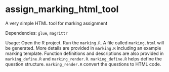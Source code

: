 # assign_marking_html_tool
A very simple HTML tool for marking assignment

Dependencies: `glue`, `magrittr`

Usage: Open the R project. Run the `marking.R`. A file called `marking.html` will be generated. More details are provided in `marking.R` including an example marking template. Function definitions and descriptions are also provided in `marking_define.R` and `marking_render.R`. `marking_define.R` helps define the question structure. `marking_render.R` convert the questions to HTML code. 
